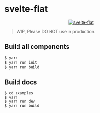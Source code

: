 # svelte-flat
<p align="center">
  <a href="https://blog.asaki.me/">
    <img alt="svelte-flat" src="https://github.com/jikkai/svelte-flat/raw/master/examples/src/assets/logo.png">
  </a>
</p>

> WIP, Please DO NOT use in production.

## Build all components
```bash
$ yarn 
$ yarn run init
$ yarn run build
```

## Build docs
```
$ cd examples
$ yarn
$ yarn run dev
$ yarn run build
```